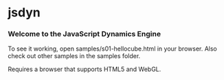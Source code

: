 jsdyn
=====

### Welcome to the JavaScript Dynamics Engine ###

To see it working, open samples/s01-hellocube.html in your browser. Also check out other samples in the samples folder.

Requires a browser that supports HTML5 and WebGL.
